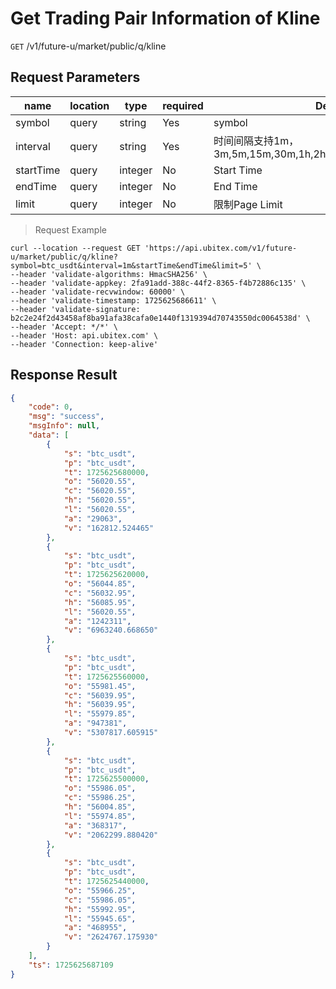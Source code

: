 # Get Trading Pair Information of Kline

`GET` /v1/future-u/market/public/q/kline

## Request Parameters

| name      | location  | type    | required | Description                                                         |
| --------- | ----- | ------- | ---- | ------------------------------------------------------------ |
| symbol    | query | string  | Yes   | symbol                                                       |
| interval  | query | string  | Yes   | 时间间隔支持1m，3m,5m,15m,30m,1h,2h,4h,6h,8h,12h,1d,2d,3d,1w,1M |
| startTime | query | integer | No   | Start Time                                                     |
| endTime   | query | integer | No   | End Time                                                     |
| limit     | query | integer | No   | 限制Page Limit                                                     |


> Request Example

```shell
curl --location --request GET 'https://api.ubitex.com/v1/future-u/market/public/q/kline?symbol=btc_usdt&interval=1m&startTime&endTime&limit=5' \
--header 'validate-algorithms: HmacSHA256' \
--header 'validate-appkey: 2fa91add-388c-44f2-8365-f4b72886c135' \
--header 'validate-recvwindow: 60000' \
--header 'validate-timestamp: 1725625686611' \
--header 'validate-signature: b2c2e24f2d43458af8ba91afa38cafa0e1440f1319394d70743550dc0064538d' \
--header 'Accept: */*' \
--header 'Host: api.ubitex.com' \
--header 'Connection: keep-alive'
```

## Response Result

```json
{
    "code": 0,
    "msg": "success",
    "msgInfo": null,
    "data": [
        {
            "s": "btc_usdt",
            "p": "btc_usdt",
            "t": 1725625680000,
            "o": "56020.55",
            "c": "56020.55",
            "h": "56020.55",
            "l": "56020.55",
            "a": "29063",
            "v": "162812.524465"
        },
        {
            "s": "btc_usdt",
            "p": "btc_usdt",
            "t": 1725625620000,
            "o": "56044.85",
            "c": "56032.95",
            "h": "56085.95",
            "l": "56020.55",
            "a": "1242311",
            "v": "6963240.668650"
        },
        {
            "s": "btc_usdt",
            "p": "btc_usdt",
            "t": 1725625560000,
            "o": "55981.45",
            "c": "56039.95",
            "h": "56039.95",
            "l": "55979.85",
            "a": "947381",
            "v": "5307817.605915"
        },
        {
            "s": "btc_usdt",
            "p": "btc_usdt",
            "t": 1725625500000,
            "o": "55986.05",
            "c": "55986.25",
            "h": "56004.85",
            "l": "55974.85",
            "a": "368317",
            "v": "2062299.880420"
        },
        {
            "s": "btc_usdt",
            "p": "btc_usdt",
            "t": 1725625440000,
            "o": "55966.25",
            "c": "55986.05",
            "h": "55992.95",
            "l": "55945.65",
            "a": "468955",
            "v": "2624767.175930"
        }
    ],
    "ts": 1725625687109
}
```

